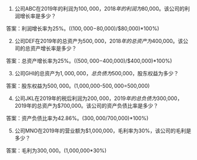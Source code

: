 

1. 公司ABC在2019年的利润为$100,000，2018年的利润为$80,000。该公司的利润增长率是多少？

答案：利润增长率为25%。(($100,000-$80,000)/$80,000)*100%)

2. 公司DEF在2019年的总资产为$500,000，2018年的总资产为$400,000。该公司的总资产增长率是多少？

答案：总资产增长率为25%。(($500,000-$400,000)/$400,000)*100%)

3. 公司GHI的总资产为$1,000,000，总负债为$500,000，股东权益为多少？

答案：股东权益为$500,000。($1,000,000-$500,000=$500,000)

4. 公司JKL在2019年的税后利润为$200,000，2019年的总负债为$300,000，2019年的总资产为$700,000。该公司的资产负债比率是多少？

答案：资产负债比率为42.86%。($300,000/$700,000)*100%)

5. 公司MNO在2019年的营业额为$1,000,000，毛利率为30%，该公司的毛利是多少？

答案：毛利为$300,000。($1,000,000*30%)